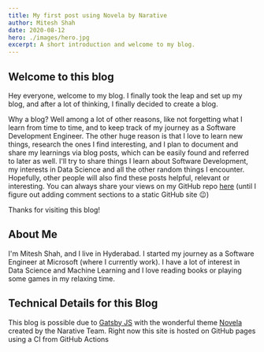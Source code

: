 ```yaml
---
title: My first post using Novela by Narative
author: Mitesh Shah
date: 2020-08-12
hero: ./images/hero.jpg
excerpt: A short introduction and welcome to my blog.
---
```

## Welcome to this blog

Hey everyone, welcome to my blog. I finally took the leap and set up my blog, and after a lot of thinking, I finally decided to create a blog.

Why a blog? Well among a lot of other reasons, like not forgetting what I learn from time to time, and to keep track of my journey as a Software Development Engineer. The other huge reason is that I love to learn new things, research the ones I find interesting, and I plan to document and share my learnings via blog posts, which can be easily found and referred to later as well. I'll try to share things I learn about Software Development, my interests in Data Science and all the other random things I encounter. Hopefully, other people will also find these posts helpful, relevant or interesting. You can always share your views on my GitHub repo [here](http://github.com/mitesh1612/blog) (until I figure out adding comment sections to a static GitHub site 😉)

Thanks for visiting this blog!

## About Me

I'm Mitesh Shah, and I live in Hyderabad. I started my journey as a Software Engineer at Microsoft (where I currently work). I have a lot of interest in Data Science and Machine Learning and I love reading books or playing some games in my relaxing time.

## Technical Details for this Blog

This blog is possible due to [Gatsby JS](https://www.gatsbyjs.org/) with the wonderful theme [Novela](https://github.com/narative/gatsby-theme-novela) created by the Narative Team. Right now this site is hosted on GitHub pages using a CI from GitHub Actions